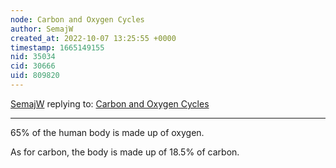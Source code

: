 ```yaml
---
node: Carbon and Oxygen Cycles 
author: SemajW
created_at: 2022-10-07 13:25:55 +0000
timestamp: 1665149155
nid: 35034
cid: 30666
uid: 809820
---
```




[SemajW](../profile/SemajW) replying to: [Carbon and Oxygen Cycles ](../notes/TheChessGym/10-07-2022/carbon-and-oxygen-cycles)

----
65% of the human body is made up of oxygen.  

As for carbon, the body is made up of 18.5% of carbon.  
